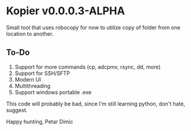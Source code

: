 # Kopier v0.0.0.3-ALPHA

Small tool that uses robocopy for now to utilize copy of folder from one location to another.

## To-Do

1. Support for more commands (cp, adcpmv, rsync, dd, more)
2. Support for SSH/SFTP
3. Modern UI
4. Multithreading
5. Support windows portable .exe

This code will probably be bad, since I'm still learning python, don't hate, suggest.

Happy hunting, Petar Dimic